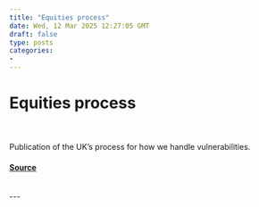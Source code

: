 ```yaml
---
title: "Equities process"
date: Wed, 12 Mar 2025 12:27:05 GMT
draft: false
type: posts
categories: 
- 
---
```

# Equities process

<br/>

<br/>
Publication of the UK’s process for how we handle vulnerabilities.

#### [Source](https://www.ncsc.gov.uk/blog-post/equities-process)

<br/>
---
